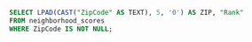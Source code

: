 ```sql zipScores
SELECT LPAD(CAST("ZipCode" AS TEXT), 5, '0') AS ZIP, "Rank"
FROM neighborhood_scores
WHERE ZipCode IS NOT NULL;
```


<AreaMap
   data={zipScores}
   geoJsonUrl="/Cook_County_Zip_Code.geojson"
   geoId=zip
   areaCol=ZIP
   value=Rank
   name=neighborhood_score_map
/>
